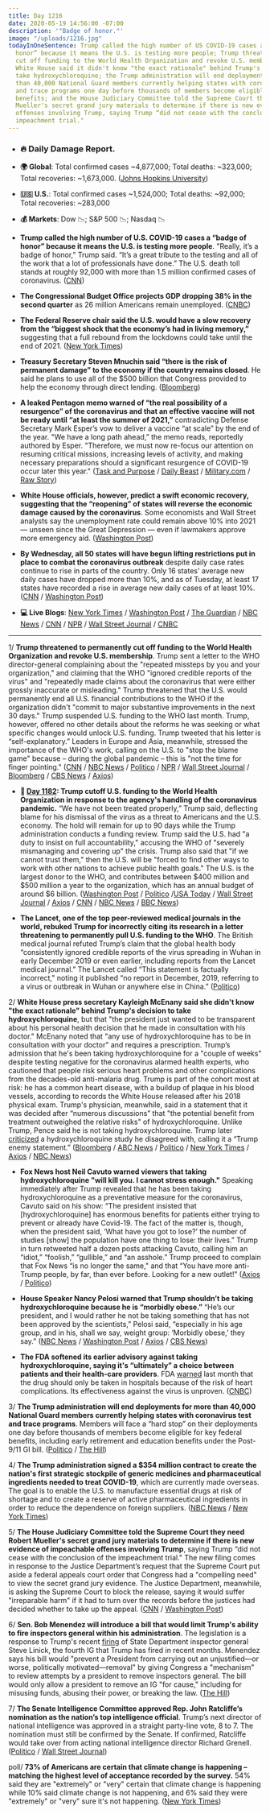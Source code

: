 ```yaml
---
title: Day 1216
date: 2020-05-19 14:56:00 -07:00
description: '"Badge of honor."'
image: "/uploads/1216.jpg"
todayInOneSentence: Trump called the high number of US COVID-19 cases a “badge of
  honor” because it means the U.S. is testing more people; Trump threatened to permanently
  cut off funding to the World Health Organization and revoke U.S. membership; the
  White House said it didn't know "the exact rationale" behind Trump's decision to
  take hydroxychloroquine; the Trump administration will end deployments for more
  than 40,000 National Guard members currently helping states with coronavirus test
  and trace programs one day before thousands of members become eligible for key federal
  benefits; and the House Judiciary Committee told the Supreme Court they need Robert
  Mueller's secret grand jury materials to determine if there is new evidence of impeachable
  offenses involving Trump, saying Trump “did not cease with the conclusion of the
  impeachment trial."
---
```


* ### 🔥 Daily Damage Report.

* **🌍 Global**: Total confirmed cases \~4,877,000; Total deaths: \~323,000; Total recoveries: \~1,673,000. ([Johns Hopkins University](https://coronavirus.jhu.edu/map.html))

* **🇺🇸 U.S.**: Total confirmed cases \~1,524,000; Total deaths: \~92,000; Total recoveries: \~283,000

* **💰 Markets**: Dow 📉; S&P 500 📉; Nasdaq 📉

* **Trump called the high number of U.S. COVID-19 cases a “badge of honor” because it means the U.S. is testing more people**. "Really, it’s a badge of honor,” Trump said. “It’s a great tribute to the testing and all of the work that a lot of professionals have done.” The U.S. death toll stands at roughly 92,000 with more than 1.5 million confirmed cases of coronavirus. ([CNN](https://www.cnn.com/us/live-news/us-coronavirus-update-05-19-20/h_98a6b2ecde33e2bc7a7bba956fe22235))

* **The Congressional Budget Office projects GDP dropping 38% in the second quarter** as 26 million Americans remain unemployed. ([CNBC](https://www.cnbc.com/2020/05/19/cbo-projects-38percent-drop-in-gdp-2point1-trillion-increase-in-the-deficit.html))

* **The Federal Reserve chair said the U.S. would have a slow recovery from the “biggest shock that the economy’s had in living memory,”** suggesting that a full rebound from the lockdowns could take until the end of 2021. ([New York Times](https://www.nytimes.com/2020/05/17/business/economy/fed-powell-economic-recovery.html))

* **Treasury Secretary Steven Mnuchin said “there is the risk of permanent damage” to the economy if the country remains closed**. He said he plans to use all of the $500 billion that Congress provided to help the economy through direct lending. ([Bloomberg](https://www.bloomberg.com/news/articles/2020-05-19/mnuchin-says-he-plans-to-exhaust-direct-lending-funds-for-virus?srnd=premium&sref=MIBMEEoj))

* **A leaked Pentagon memo warned of “the real possibility of a resurgence” of the coronavirus and that an effective vaccine will not be ready until “at least the summer of 2021,”** contradicting Defense Secretary Mark Esper’s vow to deliver a vaccine “at scale” by the end of the year. "We have a long path ahead,” the memo reads, reportedly authored by Esper. "Therefore, we must now re-focus our attention on resuming critical missions, increasing levels of activity, and making necessary preparations should a significant resurgence of COVID-19 occur later this year." ([Task and Purpose](https://taskandpurpose.com/news/coronavirus-vaccine-pentagon-memo) / [Daily Beast](https://www.thedailybeast.com/leaked-pentagon-memo-says-vaccine-not-likely-to-be-ready-until-summer-2021-report-says) / [Military.com](https://www.military.com/daily-news/2020/05/19/leaked-pentagon-memo-warns-real-possibility-covid-19-resurgence-no-vaccine-until-2021.html) / [Raw Story](https://www.rawstory.com/2020/05/leaked-pentagon-memo-undercuts-trumps-covid-19-happy-talk-and-projects-no-vaccine-until-next-summer/))

* **White House officials, however, predict a swift economic recovery, suggesting that the “reopening” of states will reverse the economic damage caused by the coronavirus**. Some economists and Wall Street analysts say the unemployment rate could remain above 10% into 2021 — unseen since the Great Depression — even if lawmakers approve more emergency aid. ([Washington Post](https://www.washingtonpost.com/business/2020/05/19/white-house-coronavirus-economic-recovery/))

* **By Wednesday, all 50 states will have begun lifting restrictions put in place to combat the coronavirus outbreak** despite daily case rates continue to rise in parts of the country. Only 16 states' average new daily cases have dropped more than 10%, and as of Tuesday, at least 17 states have recorded a rise in average new daily cases of at least 10%. ([CNN](https://www.cnn.com/2020/05/19/health/us-coronavirus-tuesday/index.html) / [Washington Post](https://www.washingtonpost.com/graphics/2020/national/states-reopening-coronavirus-map/?tid=lk_inline_manual_3&itid=lk_inline_manual_3))

* **💻 Live Blogs**: [New York Times](https://www.nytimes.com/2020/05/19/us/coronavirus-usa-live.html?action=click&module=Spotlight&pgtype=Homepage) / [Washington Post](https://www.washingtonpost.com/nation/2020/05/19/coronavirus-update-us/) / [The Guardian](https://www.theguardian.com/world/live/2020/may/19/coronavirus-us-live-trump-taking-hydroxychloroquine-withdraw-who-biden-obama-latest-news-updates) / [NBC News](https://www.nbcnews.com/health/health-news/live-blog/2020-05-19-coronavirus-news-n1210081) / [CNN](https://www.cnn.com/us/live-news/us-coronavirus-update-05-19-20/h_98a6b2ecde33e2bc7a7bba956fe22235) / [NPR](https://www.npr.org/sections/coronavirus-live-updates) / [Wall Street Journal](https://www.wsj.com/livecoverage/coronavirus-2020-05-19?mod=theme_coronavirus-ribbon) / [CNBC](https://www.cnbc.com/2020/05/19/coronavirus-live-updates.html)

---

1/ **Trump threatened to permanently cut off funding to the World Health Organization and revoke U.S. membership**. Trump sent a letter to the WHO director-general complaining about the "repeated missteps by you and your organization," and claiming that the WHO "ignored credible reports of the virus" and "repeatedly made claims about the coronavirus that were either grossly inaccurate or misleading." Trump threatened that the U.S. would permanently end all U.S. financial contributions to the WHO if the organization didn't "commit to major substantive improvements in the next 30 days." Trump suspended U.S. funding to the WHO last month. Trump, however, offered no other details about the reforms he was seeking or what specific changes would unlock U.S. funding. Trump tweeted that his letter is “self-explanatory.” Leaders in Europe and Asia, meanwhile, stressed the importance of the WHO's work, calling on the U.S. to "stop the blame game" because – during the global pandemic – this is "not the time for finger pointing." ([CNN](https://www.cnn.com/2020/05/19/us/trump-who-funding-threat-explainer-intl/index.html) / [NBC News](https://www.nbcnews.com/politics/politics-news/trump-threatens-make-who-funding-freeze-permanent-n1210041) / [Politico](https://www.politico.com/news/2020/05/19/trump-world-health-organization-funding-267590) / [NPR](https://www.npr.org/sections/coronavirus-live-updates/2020/05/19/858579903/trump-says-cuts-to-who-funding-will-be-final-if-it-doesnt-commit-to-major-change) / [Wall Street Journal](https://www.wsj.com/articles/chinas-president-pledges-2-billion-for-coronavirus-pandemic-11589802504?mod=hp_lead_pos3) / [Bloomberg](https://www.bloomberg.com/news/articles/2020-05-19/trump-threatens-who-with-permanent-cutoff-of-u-s-funds?sref=MIBMEEoj) / [CBS News](https://www.cbsnews.com/news/trump-threatensworld-health-organization-funding-suspension-permanent/) / [Axios](https://www.axios.com/trump-xi-world-health-organization-china-coronavirus-79b39227-e9af-4b89-ad3b-42aa2ae55c1b.html))

* **📌 [Day 1182](https://whatthefuckjusthappenedtoday.com/2020/04/15/day-1182/#1-trump-cutoff-u-s-funding-to-the-wo): Trump cutoff U.S. funding to the World Health Organization in response to the agency's handling of the coronavirus pandemic.** “We have not been treated properly,” Trump said, deflecting blame for his dismissal of the virus as a threat to Americans and the U.S. economy. The hold will remain for up to 90 days while the Trump administration conducts a funding review. Trump said the U.S. had "a duty to insist on full accountability," accusing the WHO of "severely mismanaging and covering up" the crisis. Trump also said that "if we cannot trust them," then the U.S. will be "forced to find other ways to work with other nations to achieve public health goals." The U.S. is the largest donor to the WHO, and contributes between $400 million and $500 million a year to the organization, which has an annual budget of around $6 billion. ([Washington Post](https://www.washingtonpost.com/politics/trump-announces-cutoff-of-new-funding-for-the-world-health-organization-over-pandemic-response/2020/04/14/f1df101e-7e9f-11ea-a3ee-13e1ae0a3571_story.html) / [Politico](https://www.politico.com/news/2020/04/14/trump-world-health-organization-funding-186786) /[USA Today](https://www.usatoday.com/story/news/politics/2020/04/14/coronavirus-trump-halt-funding-world-health-organization/2983707001/) / [Wall Street Journal](https://www.wsj.com/articles/u-s-will-halt-funding-to-world-health-organization-over-coronavirus-response-11586905300) / [Axios](https://www.axios.com/trump-world-health-organization-funding-65de2595-2d5e-4a6c-b7c6-9c18aa4cb905.html) / [CNN](https://www.cnn.com/2020/04/14/politics/donald-trump-world-health-organization-funding-coronavirus/index.html) / [NBC News](https://www.nbcnews.com/news/world/global-criticism-grows-trump-move-end-who-funding-amid-pandemic-n1184146) / [BBC News](https://www.bbc.com/news/world-us-canada-52291654))

* **The Lancet, one of the top peer-reviewed medical journals in the world, rebuked Trump for incorrectly citing its research in a letter threatening to permanently pull U.S. funding to the WHO**. The British medical journal refuted Trump’s claim that the global health body “consistently ignored credible reports of the virus spreading in Wuhan in early December 2019 or even earlier, including reports from the Lancet medical journal.” The Lancet called “This statement is factually incorrect," noting it published “no report in December, 2019, referring to a virus or outbreak in Wuhan or anywhere else in China.” ([Politico](https://www.politico.com/news/2020/05/19/trump-who-letter-error-267995))

2/ **White House press secretary Kayleigh McEnany said she didn't know "the exact rationale" behind Trump's decision to take hydroxychloroquine**, but that "the president just wanted to be transparent about his personal health decision that he made in consultation with his doctor." McEnany noted that "any use of hydroxychloroquine has to be in consultation with your doctor" and requires a prescription. Trump’s admission that he's been taking hydroxychloroquine for a "couple of weeks" despite testing negative for the coronavirus alarmed health experts, who cautioned that people risk serious heart problems and other complications from the decades-old anti-malaria drug. Trump is part of the cohort most at risk: he has a common heart disease, with a buildup of plaque in his blood vessels, according to records the White House released after his 2018 physical exam. Trump's physician, meanwhile, said in a statement that it was decided after “numerous discussions” that "the potential benefit from treatment outweighed the relative risks" of hydroxychloroquine. Unlike Trump, Pence said he is not taking hydroxychloroquine. Trump later [criticized](https://www.theguardian.com/world/live/2020/may/19/coronavirus-us-live-trump-taking-hydroxychloroquine-withdraw-who-biden-obama-latest-news-updates?page=with:block-5ec425648f08a1782fa7dbff#block-5ec425648f08a1782fa7dbff) a hydroxychloroquine study he disagreed with, calling it a “Trump enemy statement.” ([Bloomberg](https://www.bloomberg.com/news/articles/2020-05-19/talk-to-a-doctor-before-taking-hydroxychloroquine-mcenany-says?srnd=premium&sref=MIBMEEoj) / [ABC News](https://abcnews.go.com/Politics/coronavirus-government-response-updates-wh-press-secretary-exact/story?id=70762837) / [Politico](https://www.politico.com/news/2020/05/18/trump-hydroxychlrorquine-health-experts-267066) / [New York Times](https://www.nytimes.com/2020/05/18/us/politics/trump-hydroxychloroquine-covid-coronavirus.html) / [Axios](https://www.axios.com/trump-physician-explains-hydroxychloroquine-decision-f15b16ad-6c4f-4724-9832-5099aa35be31.html) / [NBC News](https://www.nbcnews.com/politics/white-house/unlike-trump-pence-says-he-s-not-taking-hydroxychloroquine-n1210541))

* **Fox News host Neil Cavuto warned viewers that taking hydroxychloroquine "will kill you. I cannot stress enough."** Speaking immediately after Trump revealed that he has been taking hydroxychloroquine as a preventative measure for the coronavirus, Cavuto said on his show: “The president insisted that \[hydroxychloroquine\] has enormous benefits for patients either trying to prevent or already have Covid-19. The fact of the matter is, though, when the president said, ‘What have you got to lose?’ the number of studies \[show\] the population have one thing to lose: their lives.” Trump in turn retweeted half a dozen posts attacking Cavuto, calling him an “idiot,” “foolish,” “gullible,” and “an asshole.” Trump proceed to complain that Fox News “is no longer the same," and that “You have more anti-Trump people, by far, than ever before. Looking for a new outlet!” ([Axios](https://www.axios.com/hydroxychloroquine-trump-fox-news-neil-cavuto-be0928c6-7313-407f-9d93-5fb16037b2b6.html) / [Politico](https://www.politico.com/news/2020/05/18/trump-goes-after-fox-news-host-in-twitter-flurry-267390))

* **House Speaker Nancy Pelosi warned that Trump shouldn’t be taking hydroxychloroquine because he is “morbidly obese.”** “He’s our president, and I would rather he not be taking something that has not been approved by the scientists,” Pelosi said, “especially in his age group, and in his, shall we say, weight group: ‘Morbidly obese,’ they say.” ([NBC News](https://www.nbcnews.com/politics/congress/pelosi-slams-trump-taking-hydroxychloroquine-calls-him-morbidly-obese-n1210136) / [Washington Post](https://www.washingtonpost.com/nation/2020/05/19/trump-pelosi-hydroxychloroquine-coronavirus/) / [Axios](https://www.axios.com/pelosi-trump-hydroxychloroquine-coronavirus-1afba021-f577-4400-b7b6-945953afa59e.html) / [CBS News](https://www.cbsnews.com/news/nancy-pelosi-responds-trump-taking-hydroxychloroquine-morbidly-obese-risk/))

* **The FDA softened its earlier advisory against taking hydroxychloroquine, saying it's “ultimately” a choice between patients and their health-care providers**. FDA [warned](https://www.fda.gov/drugs/drug-safety-and-availability/fda-cautions-against-use-hydroxychloroquine-or-chloroquine-covid-19-outside-hospital-setting-or) last month that the drug should only be taken in hospitals because of the risk of heart complications. Its effectiveness against the virus is unproven. ([CNBC](https://www.cnbc.com/2020/05/19/fda-appears-to-soften-stance-on-hydroxychloroquine-after-trump-says-he-takes-malaria-drug.html))

3/ **The Trump administration will end deployments for more than 40,000 National Guard members currently helping states with coronavirus test and trace programs**. Members will face a “hard stop” on their deployments one day before thousands of members become eligible for key federal benefits, including early retirement and education benefits under the Post-9/11 GI bill. ([Politico](https://www.politico.com/news/2020/05/19/national-guard-coronavirus-267514) / [The Hill](https://thehill.com/homenews/house/498499-max-rose-slams-wh-decision-to-end-national-guard-deployments-before-they-can))

4/ **The Trump administration signed a $354 million contract to create the nation's first strategic stockpile of generic medicines and pharmaceutical ingredients needed to treat COVID-19**, which are currently made overseas. The goal is to enable the U.S. to manufacture essential drugs at risk of shortage and to create a reserve of active pharmaceutical ingredients in order to reduce the dependence on foreign suppliers. ([NBC News](https://www.nbcnews.com/news/us-news/trump-admin-taps-startup-build-nation-s-first-stockpile-key-n1210011) / [New York Times](https://www.nytimes.com/2020/05/18/us/politics/trump-coronavirus-drug-manufacturing.html/))

5/ **The House Judiciary Committee told the Supreme Court they need Robert Mueller's secret grand jury materials to determine if there is new evidence of impeachable offenses involving Trump**, saying Trump “did not cease with the conclusion of the impeachment trial." The new filing comes in response to the Justice Department’s request that the Supreme Court put aside a federal appeals court order that Congress had a "compelling need" to view the secret grand jury evidence. The Justice Department, meanwhile, is asking the Supreme Court to block the release, saying it would suffer "irreparable harm" if it had to turn over the records before the justices had decided whether to take up the appeal. ([CNN](https://www.cnn.com/2020/05/18/politics/house-supreme-court-mueller-grand-jury/index.html) / [Washington Post](https://www.washingtonpost.com/politics/courts_law/house-tells-supreme-court-that-mueller-grand-jury-material-is-needed-now/2020/05/18/c6f28bec-9925-11ea-ac72-3841fcc9b35f_story.html))

6/ **Sen. Bob Menendez will introduce a bill that would limit Trump's ability to fire inspectors general within his administration**. The legislation is a response to Trump's recent [firing](https://whatthefuckjusthappenedtoday.com/2020/05/18/day-1215/#3-trump-fired-the-state-department-i) of State Department inspector general Steve Linick, the fourth IG that Trump has fired in recent months. Menendez says his bill would "prevent a President from carrying out an unjustified—or worse, politically motivated—removal" by giving Congress a "mechanism" to review attempts by a president to remove inspectors general. The bill would only allow a president to remove an IG "for cause," including for misusing funds, abusing their power, or breaking the law. ([The Hill](https://thehill.com/homenews/senate/498436-top-dem-to-introduce-bill-to-limit-trumps-ability-to-fire-igs))

7/ **The Senate Intelligence Committee approved Rep. John Ratcliffe’s nomination as the nation’s top intelligence official**. Trump’s next director of national intelligence was approved in a straight party-line vote, 8 to 7. The nomination must still be confirmed by the Senate. If confirmed, Ratcliffe would take over from acting national intelligence director Richard Grenell. ([Politico](https://www.politico.com/news/2020/05/19/senate-intelligence-panel-approves-ratcliffe-as-spy-chief-267845) / [Wall Street Journal](https://www.wsj.com/articles/senate-committee-approves-nominee-for-director-of-national-intelligence-11589903075?mod=hp_lista_pos3))

poll/ **73% of Americans are certain that climate change is happening – matching the highest level of acceptance recorded by the survey.** 54% said they are "extremely" or "very" certain that climate change is happening while 10% said climate change is not happening, and 6% said they were "extremely" or "very" sure it's not happening. ([New York Times](https://www.nytimes.com/2020/05/19/climate/coronavirus-climate-change-survey.html))